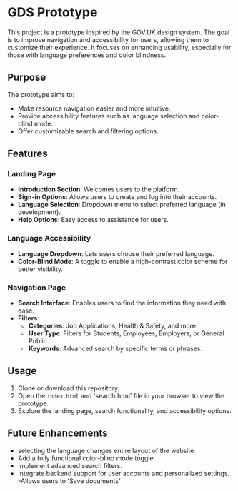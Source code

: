 # GDS Prototype

This project is a prototype inspired by the GOV.UK design system. The goal is to improve navigation and accessibility for users, allowing them to customize their experience. It focuses on enhancing usability, especially for those with language preferences and color blindness.

## Purpose

The prototype aims to:
- Make resource navigation easier and more intuitive.
- Provide accessibility features such as language selection and color-blind mode.
- Offer customizable search and filtering options.

## Features

### Landing Page
- **Introduction Section**: Welcomes users to the platform.
- **Sign-in Options**: Allows users to create and log into their accounts.
- **Language Selection**: Dropdown menu to select preferred language (in development).
- **Help Options**: Easy access to assistance for users.

### Language Accessibility
- **Language Dropdown**: Lets users choose their preferred language.
- **Color-Blind Mode**: A toggle to enable a high-contrast color scheme for better visibility.

### Navigation Page
- **Search Interface**: Enables users to find the information they need with ease.
- **Filters**:
  - **Categories**: Job Applications, Health & Safety, and more.
  - **User Type**: Filters for Students, Employees, Employers, or General Public.
  - **Keywords**: Advanced search by specific terms or phrases.


## Usage

1. Clone or download this repository.
2. Open the `index.html` and 'search.html' file in your browser to view the prototype.
3. Explore the landing page, search functionality, and accessibility options.

## Future Enhancements

- selecting the language changes entire layout of the website
- Add a fully functional color-blind mode toggle.
- Implement advanced search filters.
- Integrate backend support for user accounts and personalized settings.
-Allows users to 'Save documents'
